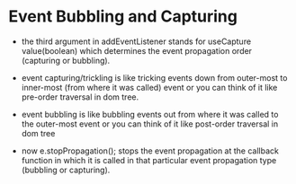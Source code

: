 # Event Bubbling and Capturing

- the third argument in addEventListener stands for useCapture value(boolean) which determines the event propagation order (capturing or bubbling).
- event capturing/trickling is like tricking events down from outer-most to inner-most (from where it was called) event or you can think of it like pre-order traversal in dom tree.
- event bubbling is like bubbling events out from where it was called to the outer-most event or you can think of it like post-order traversal in dom tree

- now e.stopPropagation(); stops the event propagation at the callback function in which it is called in that particular event propagation type (bubbling or capturing).
